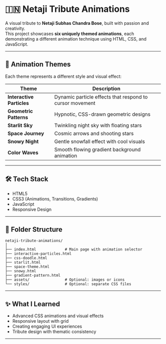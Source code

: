 # 🇮🇳 Netaji Tribute Animations

A visual tribute to **Netaji Subhas Chandra Bose**, built with passion and creativity.  
This project showcases **six uniquely themed animations**, each demonstrating a different animation technique using HTML, CSS, and JavaScript.

---

## 🎨 Animation Themes

Each theme represents a different style and visual effect:

| Theme              | Description                                      |
|-------------------|--------------------------------------------------|
| **Interactive Particles** | Dynamic particle effects that respond to cursor movement |
| **Geometric Patterns**   | Hypnotic, CSS-drawn geometric designs        |
| **Starlit Sky**          | Twinkling night sky with floating stars      |
| **Space Journey**        | Cosmic arrows and shooting stars             |
| **Snowy Night**          | Gentle snowfall effect with cool visuals     |
| **Color Waves**          | Smooth flowing gradient background animation |

---

## 🛠️ Tech Stack

- HTML5
- CSS3 (Animations, Transitions, Gradients)
- JavaScript
- Responsive Design


---

## 📂 Folder Structure

```
netaji-tribute-animations/
│
├── index.html             # Main page with animation selector
├── interactive-particles.html
├── css-doodle.html
├── starlit.html
├── space-theme.html
├── snowy.html
├── gradient-pattern.html
├── assets/                # Optional: images or icons
└── styles/                # Optional: separate CSS files
```

---

## ✨ What I Learned

- Advanced CSS animations and visual effects
- Responsive layout with grid
- Creating engaging UI experiences
- Tribute design with thematic consistency

---

 
